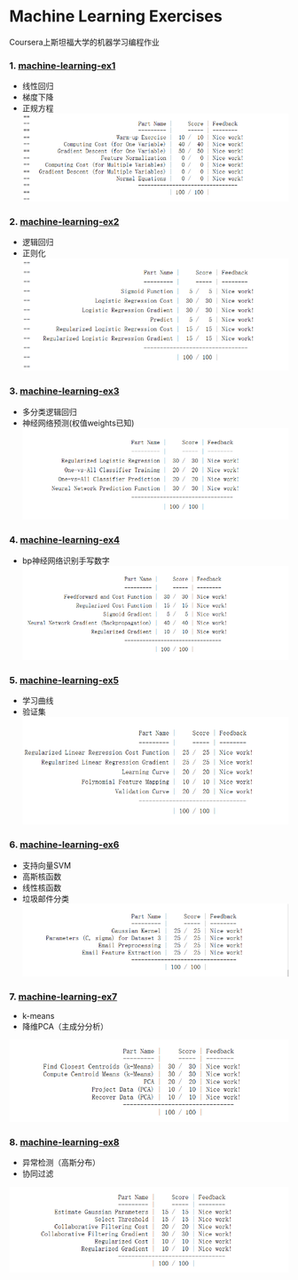 Machine Learning Exercises
======
Coursera上斯坦福大学的机器学习编程作业

### 1. [machine-learning-ex1][1]
 - 线性回归
 - 梯度下降
 - 正规方程
![machine-learning-ex1][1.1]


### 2. [machine-learning-ex2][2]
 - 逻辑回归
 - 正则化
![machine-learning-ex2][2.1]

### 3. [machine-learning-ex3][3]
 - 多分类逻辑回归
 - 神经网络预测(权值weights已知)
![machine-learning-ex3][3.1]

### 4. [machine-learning-ex4][4]
 - bp神经网络识别手写数字
![machine-learning-ex4][4.1]
  
### 5. [machine-learning-ex5][5]
 - 学习曲线  
 - 验证集   
![machine-learning-ex5][5.1]

### 6. [machine-learning-ex6][6]
 - 支持向量SVM  
 - 高斯核函数
 - 线性核函数
 - 垃圾邮件分类
![machine-learning-ex6][6.1]
  
### 7. [machine-learning-ex7][7]
 - k-means
 - 降维PCA（主成分分析）
 
![machine-learning-ex7][7.1]

### 8. [machine-learning-ex8][8]
 - 异常检测（高斯分布）
 - 协同过滤
 
![machine-learning-ex8][8.1]

  
  [1]:https://github.com/lawlite19/MachineLearningEx/tree/master/machine-learning-ex1
  [1.1]: ./images/machine-learning-ex1_01.png "machine-learning-ex1_01.png"
  
  [2]:https://github.com/lawlite19/MachineLearningEx/tree/master/machine-learning-ex2
  [2.1]: ./images/machine-learning-ex2_01.png "machine-learning-ex2_01.png"
  
  [3]:https://github.com/lawlite19/MachineLearningEx/blob/master/machine-learning-ex3
  [3.1]: ./images/machine-learning-ex3_01.png "machine-learning-ex3_01.png"

  [4]:https://github.com/lawlite19/MachineLearningEx/blob/master/machine-learning-ex4
  [4.1]: ./images/machine-learning-ex4_01.png "machine-learning-ex4_01.png"
  
  [5]:https://github.com/lawlite19/MachineLearningEx/blob/master/machine-learning-ex5
  [5.1]: ./images/machine-learning-ex5_01.png "machine-learning-ex5_01.png"
  
  [6]:https://github.com/lawlite19/MachineLearningEx/blob/master/machine-learning-ex6
  [6.1]: ./images/machine-learning-ex6_01.png "machine-learning-ex6_01.png"
  
  [7]:https://github.com/lawlite19/MachineLearningEx/blob/master/machine-learning-ex7
  [7.1]: ./images/machine-learning-ex7_01.png "machine-learning-ex7_01.png"
  
  [8]:https://github.com/lawlite19/MachineLearningEx/blob/master/machine-learning-ex8
  [8.1]: ./images/machine-learning-ex8_01.png "machine-learning-ex8_01.png"
